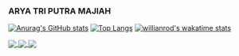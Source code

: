 ### ARYA TRI PUTRA MAJIAH
[![Anurag's GitHub stats](https://github-readme-stats.vercel.app/api?username=aryatriputram&count_private=true&show_icons=true&theme=tokyonight)](https://github.com/aryatriputram/github-readme-stats)
[![Top Langs](https://github-readme-stats.vercel.app/api/top-langs/?username=aryatriputram)](https://github.com/aryatriputram/github-readme-stats)
[![willianrod's wakatime stats](https://github-readme-stats.vercel.app/api/wakatime?username=aryatriputram)](https://github.com/aryatriputram/github-readme-stats)


<a href="https://github.com/anuraghazra/github-readme-stats">
  <img align="center" src="https://github-readme-stats.vercel.app/api?username=aryatriputram&count_private=true&show_icons=true&theme=tokyonight" />
</a>
<a href="https://github.com/anuraghazra/convoychat">
  <img align="center" src="https://github-readme-stats.vercel.app/api/top-langs/?username=aryatriputram" />
</a>
<a href="https://github.com/anuraghazra/convoychat">
  <img align="center" src="https://github-readme-stats.vercel.app/api/wakatime?username=aryatriputram" />
</a>
